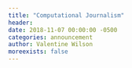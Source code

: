 ```yaml
---
title: "Computational Journalism"
header:
date: 2018-11-07 00:00:00 -0500
categories: announcement
author: Valentine Wilson
moreexists: false
---
```

<!--embedded slides should have width="640" height="389" -->
